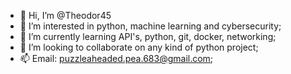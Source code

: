 - 👋 Hi, I’m @Theodor45
- 👀 I’m interested in python, machine learning and cybersecurity;
- 🌱 I’m currently learning API's, python, git, docker, networking;
- 💞️ I’m looking to collaborate on any kind of python project;
- 📫 Email: puzzleaheaded.pea.683@gmail.com;

<!---
Theodor45/Theodor45 is a ✨ special ✨ repository because its `README.md` (this file) appears on your GitHub profile.
You can click the Preview link to take a look at your changes.
--->
